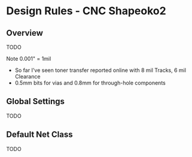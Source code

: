 # Design Rules - CNC Shapeoko2

## Overview

TODO

Note 0.001" = 1mil


  * So far I've seen toner transfer reported online with 8 mil Tracks, 6 mil Clearance
  * 0.5mm bits for vias and 0.8mm for through-hole components

## Global Settings

TODO

## Default Net Class

TODO
